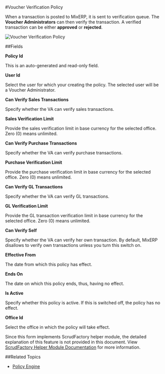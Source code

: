 #Voucher Verification Policy

When a transaction is posted to MixERP, it is sent to verification queue. The **Voucher Administrators** can
then verify the transaction. A verified transaction can be either **approved** or **rejected**.

![Voucher Verification Policy](images/voucher-verification-policy.png)

##Fields

**Policy Id**

This is an auto-generated and read-only field.


**User Id**

Select the user for which your creating the policy. The selected user will be a Voucher Administrator.


**Can Verify Sales Transactions**

Specify whether the VA can verify sales transactions.

**Sales Verification Limit**

Provide the sales verification limit in base currency for the selected office. Zero (0) means unlimited.

**Can Verify Purchase Transactions**

Specify whether the VA can verify purchase transactions.

**Purchase Verification Limit**

Provide the purchase verification limit in base currency for the selected office. Zero (0) means unlimited.

**Can Verify GL Transactions**

Specify whether the VA can verify GL transactions.

**GL Verification Limit**

Provide the GL transaction verification limit in base currency for the selected office. Zero (0) means unlimited.

**Can Verify Self**

Specify whether the VA can verify her own transaction. By default, MixERP disallows to verify own transactions
unless you turn this switch on.

**Effective From**

The date from which this policy has effect.

**Ends On**

The date on which this policy ends, thus, having no effect.

**Is Active**

Specify whether this policy is active. If this is switched off, the policy has no effect.

**Office Id**

Select the office in which the policy will take effect.


<div class="ui info message">
    Since this form implements ScrudFactory helper module, the detailed explanation of this feature is not provided
    in this document. View <a href="../../core-concepts/scrud-factory.md">ScrudFactory Helper Module Documentation</a>
    for more information.
</div>


##Related Topics
* [Policy Engine](../../core-concepts/policy-engine.md)